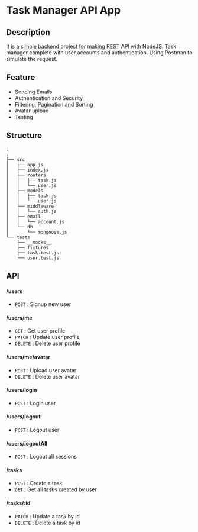 # Task Manager API App

## Description

It is a simple backend project for making REST API with NodeJS.
Task manager complete with user accounts and authentication.
Using Postman to simulate the request.

## Feature

-   Sending Emails
-   Authentication and Security
-   Filtering, Pagination and Sorting
-   Avatar upload
-   Testing

## Structure

```
.
.
├── src
│   ├── app.js
│   ├── index.js
│   ├── routers
│   │   ├── task.js
│   │   └── user.js
│   ├── models
│   │   ├── task.js
│   │   └── user.js
│   ├── middleware
│   │   └── auth.js
│   ├── email
│   │   └── account.js
│   └── db
│       └── mongoose.js
└── tests
    ├── __mocks__
    ├── fixtures
    ├── task.test.js
    └── user.test.js

```

## API

#### /users

-   `POST` : Signup new user

#### /users/me

-   `GET` : Get user profile
-   `PATCH` : Update user profile
-   `DELETE` : Delete user profile

#### /users/me/avatar

-   `POST` : Upload user avatar
-   `DELETE` : Delete user avatar

#### /users/login

-   `POST` : Login user

#### /users/logout

-   `POST` : Logout user

#### /users/logoutAll

-   `POST` : Logout all sessions

#### /tasks

-   `POST` : Create a task
-   `GET` : Get all tasks created by user

#### /tasks/:id

-   `PATCH` : Update a task by id
-   `DELETE` : Delete a task by id